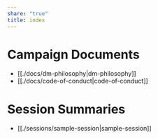 ```yaml
---
share: "true"
title: index
---
```

# Campaign Documents

- [[./docs/dm-philosophy|dm-philosophy]]
- [[./docs/code-of-conduct|code-of-conduct]]

# Session Summaries

- [[./sessions/sample-session|sample-session]]